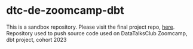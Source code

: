 # dtc-de-zoomcamp-dbt
This is a sandbox repository. Please visit the final project repo, [here](https://github.com/elitongadotti/dtc-dataengineer-final-project).   
Repository used to push source code used on DataTalksClub Zoomcamp, dbt project, cohort 2023

